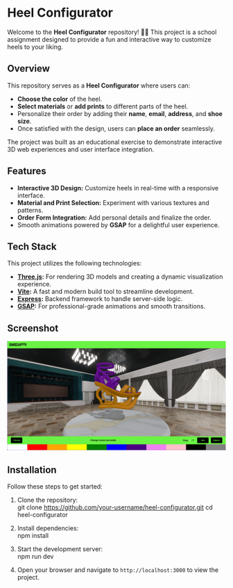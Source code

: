 # Heel Configurator

Welcome to the **Heel Configurator** repository! 🎨👠 This project is a school assignment designed to provide a fun and interactive way to customize heels to your liking.

## Overview

This repository serves as a **Heel Configurator** where users can:  
- **Choose the color** of the heel.  
- **Select materials** or **add prints** to different parts of the heel.  
- Personalize their order by adding their **name**, **email**, **address**, and **shoe size**.  
- Once satisfied with the design, users can **place an order** seamlessly.

The project was built as an educational exercise to demonstrate interactive 3D web experiences and user interface integration.

## Features

- **Interactive 3D Design:** Customize heels in real-time with a responsive interface.  
- **Material and Print Selection:** Experiment with various textures and patterns.  
- **Order Form Integration:** Add personal details and finalize the order.  
- Smooth animations powered by **GSAP** for a delightful user experience.

## Tech Stack

This project utilizes the following technologies:

- **[Three.js](https://threejs.org/):** For rendering 3D models and creating a dynamic visualization experience.  
- **[Vite](https://vitejs.dev/):** A fast and modern build tool to streamline development.  
- **[Express](https://expressjs.com/):** Backend framework to handle server-side logic.  
- **[GSAP](https://greensock.com/gsap/):** For professional-grade animations and smooth transitions.

## Screenshot


![Screenshot Placeholder](./public/assets/HeelConfiguratorScreenshot.png)


## Installation

Follow these steps to get started:

1. Clone the repository:  
   git clone https://github.com/your-username/heel-configurator.git
   cd heel-configurator

2. Install dependencies:  
   npm install

3. Start the development server:  
    npm run dev

4. Open your browser and navigate to `http://localhost:3000` to view the project.